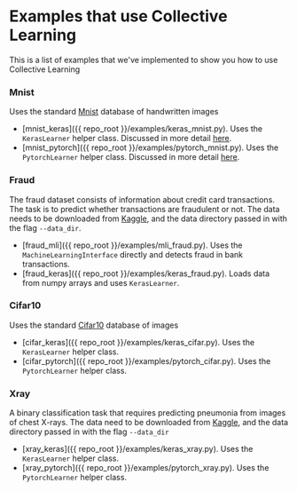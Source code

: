 # Examples that use Collective Learning
This is a list of examples that we've implemented to show you how to use Collective Learning

### Mnist
  Uses the standard [Mnist](https://en.wikipedia.org/wiki/MNIST_database) database of handwritten images
  
* [mnist_keras]({{ repo_root }}/examples/keras_mnist.py). 
  Uses the `KerasLearner` helper class. 
  Discussed in more detail [here](./intro_tutorial_keras.md).
* [mnist_pytorch]({{ repo_root }}/examples/pytorch_mnist.py). 
  Uses the `PytorchLearner` helper class. 
  Discussed in more detail [here](./intro_tutorial_pytorch.md).
### Fraud
  The fraud dataset consists of information about credit card transactions. 
  The task is to predict whether transactions are fraudulent or not.
  The data needs to be downloaded from [Kaggle](https://www.kaggle.com/c/ieee-fraud-detection), 
  and the data directory passed in with the flag `--data_dir`. 

* [fraud_mli]({{ repo_root }}/examples/mli_fraud.py).
  Uses the `MachineLearningInterface` directly and detects fraud in bank transactions.
* [fraud_keras]({{ repo_root }}/examples/keras_fraud.py). 
  Loads data from numpy arrays and uses `KerasLearner`.
### Cifar10
  Uses the standard [Cifar10](https://en.wikipedia.org/wiki/CIFAR-10) database of images

* [cifar_keras]({{ repo_root }}/examples/keras_cifar.py). 
  Uses the `KerasLearner` helper class.
* [cifar_pytorch]({{ repo_root }}/examples/pytorch_cifar.py).
  Uses the `PytorchLearner` helper class.
### Xray
  A binary classification task that requires predicting pneumonia from images of chest X-rays. 
  The data need to be downloaded from [Kaggle](https://www.kaggle.com/paultimothymooney/chest-xray-pneumonia), 
  and the data directory passed in with the flag `--data_dir`

* [xray_keras]({{ repo_root }}/examples/keras_xray.py). 
  Uses the `KerasLearner` helper class.
* [xray_pytorch]({{ repo_root }}/examples/pytorch_xray.py). 
  Uses the `PytorchLearner` helper class.
